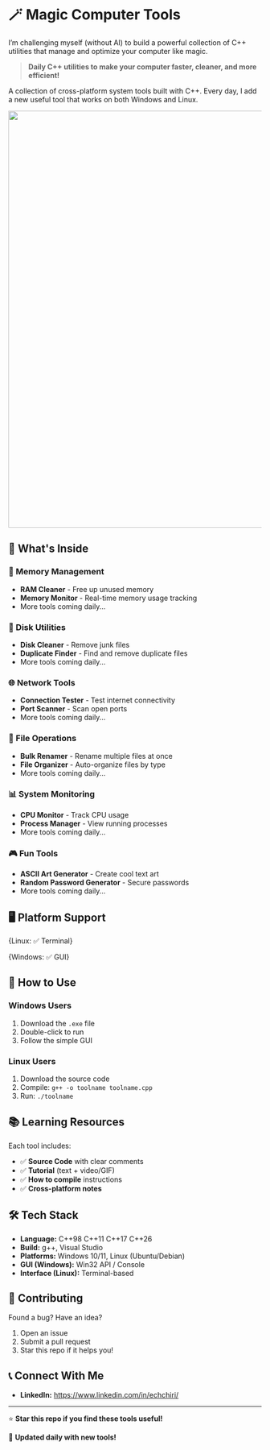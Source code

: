 # 🪄 Magic Computer Tools
I’m challenging myself (without AI) to build a powerful collection of C++ utilities that manage and optimize your computer like magic.

> **Daily C++ utilities to make your computer faster, cleaner, and more efficient!**

A collection of cross-platform system tools built with C++. Every day, I add a new useful tool that works on both Windows and Linux.

<p align="center">
<img width="1742" height="828" alt="image" src="https://github.com/user-attachments/assets/3b309eae-a51e-471f-aa41-7a904ff179a4" />
</p>

## 🎯 What's Inside

### 🧠 Memory Management
- **RAM Cleaner** - Free up unused memory
- **Memory Monitor** - Real-time memory usage tracking
- More tools coming daily...

### 💾 Disk Utilities  
- **Disk Cleaner** - Remove junk files
- **Duplicate Finder** - Find and remove duplicate files
- More tools coming daily...

### 🌐 Network Tools
- **Connection Tester** - Test internet connectivity
- **Port Scanner** - Scan open ports
- More tools coming daily...

### 📁 File Operations
- **Bulk Renamer** - Rename multiple files at once
- **File Organizer** - Auto-organize files by type
- More tools coming daily...

### 📊 System Monitoring
- **CPU Monitor** - Track CPU usage
- **Process Manager** - View running processes
- More tools coming daily...

### 🎮 Fun Tools
- **ASCII Art Generator** - Create cool text art
- **Random Password Generator** - Secure passwords
- More tools coming daily...

## 🖥️ Platform Support
  {Linux: ✅ Terminal}  

  {Windows: ✅ GUI}


## 🚀 How to Use

### Windows Users
1. Download the `.exe` file
2. Double-click to run
3. Follow the simple GUI

### Linux Users
1. Download the source code
2. Compile: `g++ -o toolname toolname.cpp`
3. Run: `./toolname`

## 📚 Learning Resources

Each tool includes:
- ✅ **Source Code** with clear comments
- ✅ **Tutorial** (text + video/GIF)
- ✅ **How to compile** instructions
- ✅ **Cross-platform notes**

## 🛠️ Tech Stack

- **Language:** C++98 C++11 C++17 C++26
- **Build:** g++, Visual Studio
- **Platforms:** Windows 10/11, Linux (Ubuntu/Debian)
- **GUI (Windows):** Win32 API / Console
- **Interface (Linux):** Terminal-based

## 🤝 Contributing

Found a bug? Have an idea? 
1. Open an issue
2. Submit a pull request
3. Star this repo if it helps you!

## 📞 Connect With Me

- **LinkedIn:** 
https://www.linkedin.com/in/echchiri/
---

⭐ **Star this repo if you find these tools useful!**

📅 **Updated daily with new tools!**

